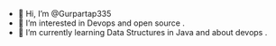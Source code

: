 - 👋 Hi, I’m @Gurpartap335
- 👀 I’m interested in Devops and open source .
- 🌱 I’m currently learning Data Structures in Java and about devops .
